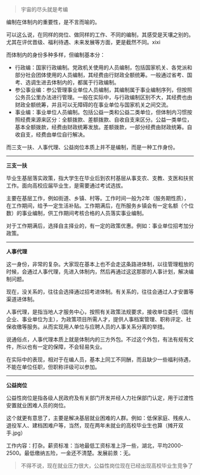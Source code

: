 > 宇宙的尽头就是考编

编制在体制内的重要性，是不言而喻的。

可以这么说，在同样的岗位、做同样的工作、不同的编制，其感受是天壤之别的。尤其在评优晋级、福利待遇、未来发展等方面，更是截然不同。xixi

而体制内的身份多种多样，但编制基本分：

* 行政编：国家行政编制。党政机关使用的人员编制，包括国家机关、各党派和部分社会团体使用的人员编制，其经费由行财政全额统筹。一般通过省考、国考、选调生进去体制内的，都属于行政编制。<br />
* 参公事业编：参公管理事业单位人员编制，其编制属于事业编制序列，但按照公务员公里办法进行管理。一般在实际中，与行政编制区别不大，其经费也由财政全额统筹，并且可以无障碍的在事业单位与国家机关之间交流。
* 事业编：事业单位人员编制。包括公益一类和公益二类单位，但体制内习惯按照经费来源来区分：全额拨款、差额拨款、自收自支来区分。公益一类单位，基本全额拨款，经费由财政统筹发放。差额拨款，一部分经费由财政统筹。自收自支，经费由单位自行解决。

而三支一扶、人事代理、公益岗位本质上并不是编制，而是一种工作身份。

---

**三支一扶**

毕业生基层落实政策，指大学生在毕业后到农村基层从事支农、支教、支医和扶贫工作。面向高校应届毕业生，是需要通过考试选拔。

主要在基层工作，例如街道、乡镇、村等。工作时间一般为2年（服务期性质），在工作期间，给予一定生活补贴。工作期满后，在所服务乡镇会有一定名额（个位数）的事业编制，供工作期间考核合格的人员落实事业编制。

对于工作期满后，选择自主择业的，有一定的政策优惠。例如：事业单位招考加分政策。

---

**人事代理**

这一身份，非常的复杂。大家现在基本上也不会走这条路进体制，以往管理粗放的时候，会通过人事代理，先进入体制内，然后再通过这这那那的人事计划，解决编制问题。

现在，没关系的，往往会选择通过招考进体制。有关系的，往往会通过人才安置等渠道进体制。

人事代理，是指当地人才服务中心，按照有关政策法规要求，接收单位委托（国有企业、事业单位为主），为政策项目所需人才，提供人事档案管理、职称评定、社保收缴等服务。从而实现用人单位与应聘人员的人事关系分离的举措。

说通俗点，人事代理本质上就是体制内的三方外包。不过这个外包，有法有规有文件，所以也有一定的保障，不会轻易失业。

在实际中的表现，相对于在编人员，基本上同工不同酬，而且缺少一些福利待遇，不能在单位任职，但职称评级可以参加。

---

**公益岗位**

公益性岗位是指各级人民政府及有关部门开发并经人力社保部门认定，用于过渡性安置就业困难人员的岗位。

这个就更有意思了，主要是解决基层就业困难的人群。例如：低保家庭、残疾人、退役军人、建档困难户等，当然，现在两年未就业的高校毕业生也算（摊开双手.jpg）

工作内容：打杂。薪资标准：当地最低工资标准上浮一些，湖北，平均2000-2500。最低缴纳五险，一金还不清楚。发展前景：无。

> 不得不说，现在就业压力很大，公益性岗位现在已经出现高校毕业生竞争了
